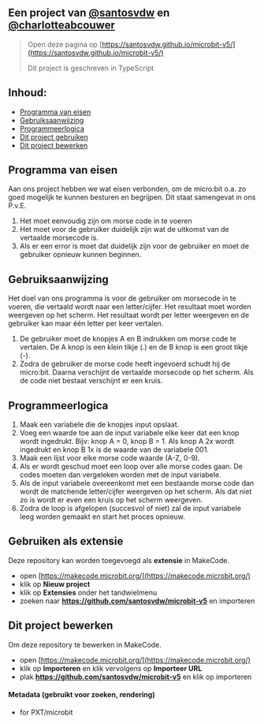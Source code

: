 ## Een project van [@santosvdw](https://github.com/santosvdw) en [@charlotteabcouwer](https://github.com/charlotteabcouwer)

> Open deze pagina op [https://santosvdw.github.io/microbit-v5/](https://santosvdw.github.io/microbit-v5/)
>
> Dit project is geschreven in TypeScript


## Inhoud:
- [Programma van eisen](#pve)
- [Gebruiksaanwijzing](#ga)
- [Programmeerlogica](#pl)
- [Dit project gebruiken](#gae)
- [Dit project bewerken](#dpb)

<section id="pve"></section>

## Programma van eisen

Aan ons project hebben we wat eisen verbonden, om de micro:bit o.a. zo goed mogelijk te kunnen besturen en begrijpen. Dit staat samengevat in ons P.v.E.

1. Het moet eenvoudig zijn om morse code in te voeren
2. Het moet voor de gebruiker duidelijk zijn wat de uitkomst van de vertaalde morsecode is.
3. Als er een error is moet dat duidelijk zijn voor de gebruiker en moet de gebruiker opnieuw kunnen beginnen.

<section id="ga"></section>

## Gebruiksaanwijzing

Het doel van ons programma is voor de gebruiker om morsecode in te voeren, die vertaald wordt naar een letter/cijfer. Het resultaat moet worden weergeven op het scherm. Het resultaat wordt per letter weergeven en de gebruiker kan maar één letter per keer vertalen.

1. De gebruiker moet de knopjes A en B indrukken om morse code te vertalen. De A knop is een klein tikje (.) en de B knop is een groot tikje (-). 
2. Zodra de gebruiker de morse code heeft ingevoerd schudt hij de micro:bit. Daarna verschijnt de vertaalde morsecode op het scherm. Als de code niet bestaat verschijnt er een kruis.

<section id="pl"></section>

## Programmeerlogica

1. Maak een variabele die de knopjes input opslaat.
2. Voeg een waarde toe aan de input variabele elke keer dat een knop wordt ingedrukt. Bijv: knop A = 0, knop B = 1. Als knop A 2x wordt ingedrukt en knop B 1x is de waarde van de variabele 001.
3. Maak een lijst voor elke morse code waarde (A-Z, 0-9).
4. Als er wordt geschud moet een loop over alle morse codes gaan. De codes moeten dan vergeleken worden met de input variabele. 
5. Als de input variabele overeenkomt met een bestaande morse code dan wordt de matchende letter/cijfer weergeven op het scherm. Als dat niet zo is wordt er even een kruis op het scherm weergeven.
6. Zodra de loop is afgelopen (succesvol of niet) zal de input variabele leeg worden gemaakt en start het proces opnieuw.


<section id="gae"></section>

## Gebruiken als extensie

Deze repository kan worden toegevoegd als **extensie** in MakeCode.

* open [https://makecode.microbit.org/](https://makecode.microbit.org/)
* klik op **Nieuw project**
* klik op **Extensies** onder het tandwielmenu
* zoeken naar **https://github.com/santosvdw/microbit-v5** en importeren

<section id="dpb"></section>

## Dit project bewerken

Om deze repository te bewerken in MakeCode.

* open [https://makecode.microbit.org/](https://makecode.microbit.org/)
* klik op **Importeren** en klik vervolgens op **Importeer URL**
* plak **https://github.com/santosvdw/microbit-v5** en klik op importeren

#### Metadata (gebruikt voor zoeken, rendering)

* for PXT/microbit
<script src="https://makecode.com/gh-pages-embed.js"></script><script>makeCodeRender("{{ site.makecode.home_url }}", "{{ site.github.owner_name }}/{{ site.github.repository_name }}");</script>
